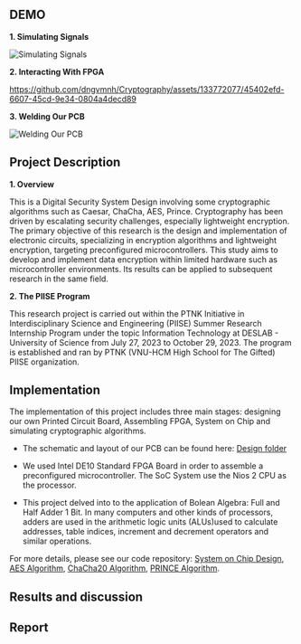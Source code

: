 ## DEMO

**1. Simulating Signals**

![Simulating Signals](https://github.com/dngvmnh/Cryptography/assets/133772077/ccd5a6dd-5d2f-461e-9dd9-1c73a7da137c)

**2. Interacting With FPGA**

https://github.com/dngvmnh/Cryptography/assets/133772077/45402efd-6607-45cd-9e34-0804a4decd89

**3. Welding Our PCB**

![Welding Our PCB](https://github.com/dngvmnh/Cryptography/assets/133772077/ffad9eff-71eb-40b7-bec5-a0e4417b54cb)

## Project Description

**1. Overview**

This is a Digital Security System Design involving some cryptographic algorithms such as Caesar, ChaCha, AES, Prince. Cryptography has been driven by escalating security challenges, especially lightweight encryption. The primary objective of this research is the design and implementation of electronic circuits, specializing in encryption algorithms and lightweight encryption, targeting preconfigured microcontrollers. This study aims to develop and implement data encryption within limited hardware such as microcontroller environments. Its results can be applied to subsequent research in the same field.

**2. The PIISE Program**

This research project is carried out within the PTNK Initiative in Interdisciplinary Science and Engineering (PIISE) Summer Research Internship Program under the topic Information Technology at DESLAB - University of Science from July 27, 2023 to October 29, 2023. The program is established and ran by PTNK (VNU-HCM High School for The Gifted) PIISE organization.

## Implementation

The implementation of this project includes three main stages: designing our own Printed Circuit Board, Assembling FPGA, System on Chip and simulating cryptographic algorithms.

-	The schematic and layout of our PCB can be found here: [Design folder]( https://github.com/dngvmnh/Cryptography/tree/main/Solar_Charger)
  
-	We used Intel DE10 Standard FPGA Board in order to assemble a preconfigured microcontroller. The SoC System use the Nios 2 CPU as the processor.
  
-	This project delved into to the application of Bolean Algebra: Full and Half Adder 1 Bit. In many computers and other kinds of processors, adders are used in the arithmetic logic units (ALUs)used to calculate addresses, table indices, increment and decrement operators and similar operations.
  
For more details, please see our code repository: [System on Chip Design]( https://github.com/dngvmnh/Cryptography/tree/main/FPGA_SOC%20files), [AES Algorithm]( https://github.com/dngvmnh/Cryptography/tree/main/aes), [ChaCha20 Algorithm]( https://github.com/dngvmnh/Cryptography/tree/main/chacha), [PRINCE Algorithm]( https://github.com/dngvmnh/Cryptography/tree/main/prince).

## Results and discussion

## Report
